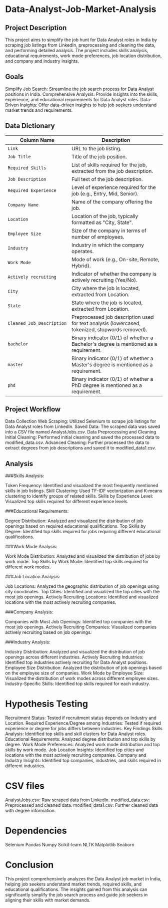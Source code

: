 # Data-Analyst-Job-Market-Analysis

## Project Description
This project aims to simplify the job hunt for Data Analyst roles in India by scraping job listings from LinkedIn, preprocessing and cleaning the data, and performing detailed analysis. The project includes skills analysis, educational requirements, work mode preferences, job location distribution, and company and industry insights.

## Goals
Simplify Job Search: Streamline the job search process for Data Analyst positions in India.
Comprehensive Analysis: Provide insights into the skills, experience, and educational requirements for Data Analyst roles.
Data-Driven Insights: Offer data-driven insights to help job seekers understand market trends and requirements.

## Data Dictionary

| Column Name              | Description                                                                                     |
|--------------------------|-------------------------------------------------------------------------------------------------|
| `Link`                   | URL to the job listing.                                                                         |
| `Job Title`              | Title of the job position.                                                                      |
| `Required Skills`        | List of skills required for the job, extracted from the job description.                        |
| `Job Description`        | Full text of the job description.                                                               |
| `Required Experience`    | Level of experience required for the job (e.g., Entry, Mid, Senior).                            |
| `Company Name`           | Name of the company offering the job.                                                           |
| `Location`               | Location of the job, typically formatted as "City, State".                                      |
| `Employee Size`          | Size of the company in terms of number of employees.                                            |
| `Industry`               | Industry in which the company operates.                                                         |
| `Work Mode`              | Mode of work (e.g., On-site, Remote, Hybrid).                                                   |
| `Actively recruiting`    | Indicator of whether the company is actively recruiting (Yes/No).                               |
| `City`                   | City where the job is located, extracted from Location.                                         |
| `State`                  | State where the job is located, extracted from Location.                                        |
| `Cleaned_Job_Description`| Preprocessed job description used for text analysis (lowercased, tokenized, stopwords removed). |
| `bachelor`               | Binary indicator (0/1) of whether a Bachelor's degree is mentioned as a requirement.            |
| `master`                 | Binary indicator (0/1) of whether a Master's degree is mentioned as a requirement.              |
| `phd`                    | Binary indicator (0/1) of whether a PhD degree is mentioned as a requirement.                   |


## Project Workflow

Data Collection
Web Scraping: Utilized Selenium to scrape job listings for Data Analyst roles from LinkedIn.
Saved Data: The scraped data was saved into a CSV file named AnalystJobs.csv.
Data Preprocessing and Cleaning
Initial Cleaning: Performed initial cleaning and saved the processed data to modified_data.csv.
Advanced Cleaning: Further processed the data to extract degrees from job descriptions and saved it to modified_data1.csv.

## Analysis

###Skills Analysis:

Token Frequency: Identified and visualized the most frequently mentioned skills in job listings.
Skill Clustering: Used TF-IDF vectorization and K-means clustering to identify groups of related skills.
Skills by Experience Level: Visualized top skills required for different experience levels.

###Educational Requirements:

Degree Distribution: Analyzed and visualized the distribution of job openings based on required educational qualifications.
Top Skills by Degree: Identified top skills required for jobs requiring different educational qualifications.

###Work Mode Analysis:

Work Mode Distribution: Analyzed and visualized the distribution of jobs by work mode.
Top Skills by Work Mode: Identified top skills required for different work modes.

###Job Location Analysis:

Job Locations: Analyzed the geographic distribution of job openings using city coordinates.
Top Cities: Identified and visualized the top cities with the most job openings.
Actively Recruiting Locations: Identified and visualized locations with the most actively recruiting companies.

###Company Analysis:

Companies with Most Job Openings: Identified top companies with the most job openings.
Actively Recruiting Companies: Visualized companies actively recruiting based on job openings.

###Industry Analysis:

Industry Distribution: Analyzed and visualized the distribution of job openings across different industries.
Actively Recruiting Industries: Identified top industries actively recruiting for Data Analyst positions.
Employee Size Distribution: Analyzed the distribution of job openings based on the employee size of companies.
Work Mode by Employee Size: Visualized the distribution of work modes across different employee sizes.
Industry-Specific Skills: Identified top skills required for each industry.

# Hypothesis Testing
Recruitment Status:
Tested if recruitment status depends on Industry and Location.
Required Experience/Degree among Industries:
Tested if required experience or degree for jobs differs between industries.
Key Findings
Skills Analysis: Identified top skills and skill clusters for Data Analyst roles.
Educational Requirements: Analyzed degree distribution and top skills by degree.
Work Mode Preferences: Analyzed work mode distribution and top skills by work mode.
Job Location Insights: Identified top cities and locations with the most actively recruiting companies.
Company and Industry Insights: Identified top companies, industries, and skills required in different industries.

# CSV files
AnalystJobs.csv: Raw scraped data from LinkedIn.
modified_data.csv: Preprocessed and cleaned data.
modified_data1.csv: Further cleaned data with degree information.

# Dependencies
Selenium
Pandas
Numpy
Scikit-learn
NLTK
Matplotlib
Seaborn

# Conclusion
This project comprehensively analyzes the Data Analyst job market in India, helping job seekers understand market trends, required skills, and educational qualifications. The insights gained from this analysis can significantly simplify the job search process and guide job seekers in aligning their skills with market demands.
